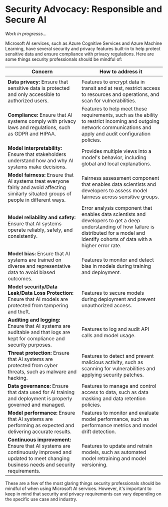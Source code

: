 # Security Advocacy: Responsible and Secure AI

<i>Work in progresss...</i>

Microsoft AI services, such as Azure Cognitive Services and Azure Machine Learning, have several security and privacy features built-in to help protect sensitive data and ensure compliance with privacy regulations. Here are some things security professionals should be mindful of:

| **Concern**                                                                                                                                         | **How to address it**                                                                                                                                                                             |
| --------------------------------------------------------------------------------------------------------------------------------------------------- | ------------------------------------------------------------------------------------------------------------------------------------------------------------------------------------------------- |
|                                                                                                                                                     |                                                                                                                                                                                                   |
| **Data privacy:** Ensure that sensitive data is protected and only accessible to authorized users.                                                  | Features to encrypt data in transit and at rest, restrict access to resources and operations, and scan for vulnerabilities.                                                                       |
| **Compliance:** Ensure that AI systems comply with privacy laws and regulations, such as GDPR and HIPAA.                                            | Features to help meet these requirements, such as the ability to restrict incoming and outgoing network communications and apply and audit configuration policies.                                |
| **Model interpretability:** Ensure that stakeholders understand how and why AI systems make decisions.                                              | Provides multiple views into a model's behavior, including global and local explanations.                                                                                                         |
| **Model fairness:** Ensure that AI systems treat everyone fairly and avoid affecting similarly situated groups of people in different ways.         | Fairness assessment component that enables data scientists and developers to assess model fairness across sensitive groups.                                                                       |
| **Model reliability and safety:** Ensure that AI systems operate reliably, safely, and consistently.                                                | Error analysis component that enables data scientists and developers to get a deep understanding of how failure is distributed for a model and identify cohorts of data with a higher error rate. |
| **Model bias:** Ensure that AI systems are trained on diverse and representative data to avoid biased outcomes.                                     | Features to monitor and detect bias in models during training and deployment.                                                                                                                     |
| **Model security/Data Leak/Data Loss Protection:** Ensure that AI models are protected from tampering and theft.                                    | Features to secure models during deployment and prevent unauthorized access.                                                                                                                      |
| **Auditing and logging:** Ensure that AI systems are auditable and that logs are kept for compliance and security purposes.                         | Features to log and audit API calls and model usage.                                                                                                                                              |
| **Threat protection:** Ensure that AI systems are protected from cyber threats, such as malware and hacking.                                        | Features to detect and prevent malicious activity, such as scanning for vulnerabilities and applying security patches.                                                                            |
| **Data governance:** Ensure that data used for AI training and deployment is properly governed and managed.                                         | Features to manage and control access to data, such as data masking and data retention policies.                                                                                                  |
| **Model performance:** Ensure that AI systems are performing as expected and delivering accurate results.                                           | Features to monitor and evaluate model performance, such as performance metrics and model drift detection.                                                                                        |
| **Continuous improvement:** Ensure that AI systems are continuously improved and updated to meet changing business needs and security requirements. | Features to update and retrain models, such as automated model retraining and model versioning.                                                                                                   |

These are a few of the most glaring things security professionals should be mindful of when using Microsoft AI services. However, it's important to keep in mind that security and privacy requirements can vary depending on the specific use case and industry.
